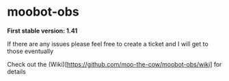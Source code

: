 # moobot-obs

**First stable version: 1.41**

If there are any issues please feel free to create a ticket and I will get to those eventually

Check out the (Wiki)[https://github.com/moo-the-cow/moobot-obs/wiki] for details
